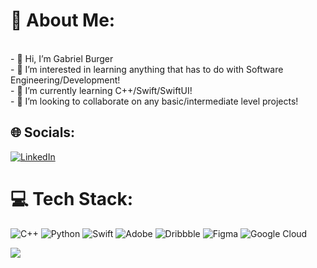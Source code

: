 # 💫 About Me:
<br>- 👋 Hi, I’m Gabriel Burger<br>- 👀 I’m interested in learning anything that has to do with Software Engineering/Development!<br>- 🌱 I’m currently learning C++/Swift/SwiftUI!<br>- 💞️ I’m looking to collaborate on any basic/intermediate level projects!


## 🌐 Socials:
[![LinkedIn](https://img.shields.io/badge/LinkedIn-%230077B5.svg?logo=linkedin&logoColor=white)](https://linkedin.com/in/gabeburger) 

# 💻 Tech Stack:
![C++](https://img.shields.io/badge/c++-%2300599C.svg?style=plastic&logo=c%2B%2B&logoColor=white) ![Python](https://img.shields.io/badge/python-3670A0?style=plastic&logo=python&logoColor=ffdd54) ![Swift](https://img.shields.io/badge/swift-F54A2A?style=plastic&logo=swift&logoColor=white) ![Adobe](https://img.shields.io/badge/adobe-%23FF0000.svg?style=plastic&logo=adobe&logoColor=white) ![Dribbble](https://img.shields.io/badge/Dribbble-EA4C89?style=plastic&logo=dribbble&logoColor=white) ![Figma](https://img.shields.io/badge/figma-%23F24E1E.svg?style=plastic&logo=figma&logoColor=white) ![Google Cloud](https://img.shields.io/badge/GoogleCloud-%234285F4.svg?style=plastic&logo=google-cloud&logoColor=white)

[![](https://visitcount.itsvg.in/api?id=gburger5&icon=0&color=11)](https://visitcount.itsvg.in)

<!-- Proudly created with GPRM ( https://gprm.itsvg.in ) -->
